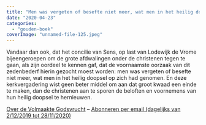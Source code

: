 ```yaml
---
title: "Men was vergeten of besefte niet meer, wat men in het heilig doopsel op zich had genomen"
date: "2020-04-23"
categories: 
  - "gouden-boek"
coverImage: "unnamed-file-125.jpeg"
---
```


Vandaar dan ook, dat het concilie van Sens, op last van Lodewijk de Vrome bijeengeroepen om de grote afdwalingen onder de christenen tegen te gaan, als zijn oordeel te kennen gaf, dat de voornaamste oorzaak van dit zedenbederf hierin gezocht moest worden: men was vergeten of besefte niet meer, wat men in het heilig doopsel op zich had genomen. En deze kerkvergadering wist geen beter middel om aan dat groot kwaad een einde te maken, dan de christenen aan te sporen de beloften en voornemens van hun heilig doopsel te hernieuwen.

[Over de Volmaakte Godsvrucht](/blog/een-jaar-lang-volmaakte-godsvrucht/) – [Abonneren per email (dagelijks van 2/12/2019 tot 28/11/2020)](http://eepurl.com/9RKvX)
